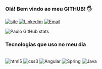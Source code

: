 ### Olá! Bem vindo ao meu GITHUB! 🖐

[![site](https://img.shields.io/badge/VitorCode-Up-76B900?style=for-the-badge&logo=vitorcode&logoColor=white)](https://)
[![Linkedim](https://img.shields.io/badge/LinkedIn-0077B5?style=for-the-badge&logo=linkedin&logoColor=white)](https://www.linkedin.com/in/paulovitor21)
[![Email](https://img.shields.io/badge/Gmail-D14836?style=for-the-badge&logo=gmail&logoColor=white)](https://www.linkedin.com/in/paulovitor21)

![Paulo GitHub stats](https://github-readme-stats.vercel.app/api?username=paulovitor21&show_icons=true&theme=onedark)

### Tecnologias que uso no meu dia

<div style="display: inline_block"><br/>
    <img align="center" alt="html5" src="https://img.shields.io/badge/HTML5-E34F26?style=for-the-badge&logo=html5&logoColor=white" />
    <img align="center" alt="css3" src="https://img.shields.io/badge/CSS3-1572B6?style=for-the-badge&logo=css3&logoColor=white"/>
    <img align="center" alt="Angular" src="https://img.shields.io/badge/Angular-DD0031?style=for-the-badge&logo=angular&logoColor=white"/>
    <img align="center" alt="Spring" src="https://img.shields.io/badge/Spring-6DB33F?style=for-the-badge&logo=spring&logoColor=white"/>
    <img align="center" alt="Java" src="https://img.shields.io/badge/Java-ED8B00?style=for-the-badge&logo=java&logoColor=white"/>
</div>
